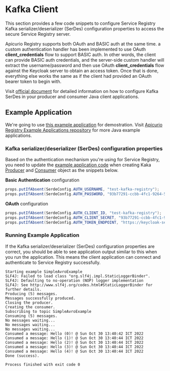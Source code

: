 # Kafka Client

This section provides a few code snippets to configure Service Registry Kafka serializer/deserializer (SerDes) configuration properties to access the secure Service Registry server.

Apicurio Registry supports both OAuth and BASIC auth at the same time. a custom authentication handler has been implemented to use OAuth **client_credentials** flow to support BASIC auth. In other words, the client can provide BASIC auth credentials, and the server-side custom handler will extract the username/password and then use OAuth **client_credentials** flow against the Keycloak server to obtain an access token. Once that is done, everything else works the same as if the client had provided an OAuth bearer token to begin with.

Visit [official document](https://www.apicur.io/registry/docs/apicurio-registry/2.3.x/getting-started/assembly-configuring-kafka-client-serdes.html) for detailed information on how to configure Kafka SerDes in your producer and consumer Java client applications.

## Example Application

We're going to use [this example application](https://github.com/Apicurio/apicurio-registry-examples/tree/main/simple-avro) for demostration. Visit [Apicurio Registry Example Applications repository](https://github.com/Apicurio/apicurio-registry-examples) for more Java example applications.

### Kafka serializer/deserializer (SerDes) configuration properties

Based on the authentication mechanism you're using for Service Registry, you need to update the [example application code](https://github.com/Apicurio/apicurio-registry-examples/blob/main/simple-avro/src/main/java/io/apicurio/registry/examples/simple/avro/SimpleAvroExample.java) when creating Kaka [Producer](https://github.com/Apicurio/apicurio-registry-examples/blob/05cdb04fa839291956eec6701bee4818692bf504/simple-avro/src/main/java/io/apicurio/registry/examples/simple/avro/SimpleAvroExample.java#L136) and [Consumer](https://github.com/Apicurio/apicurio-registry-examples/blob/05cdb04fa839291956eec6701bee4818692bf504/simple-avro/src/main/java/io/apicurio/registry/examples/simple/avro/SimpleAvroExample.java#L163) object as the snippets below.

**Basic Authentication** configuration

```java
props.putIfAbsent(SerdeConfig.AUTH_USERNAME, "test-kafka-registry");
props.putIfAbsent(SerdeConfig.AUTH_PASSWORD, "93b77291-ccbb-4fc1-9264-562e8c421ffd");
```

**OAuth** configuration

```java
props.putIfAbsent(SerdeConfig.AUTH_CLIENT_ID, "test-kafka-registry");
props.putIfAbsent(SerdeConfig.AUTH_CLIENT_SECRET, "93b77291-ccbb-4fc1-9264-562e8c421ffd");
props.putIfAbsent(SerdeConfig.AUTH_TOKEN_ENDPOINT, "https://keycloak-service-registry.apps.cluster-qmkwt.qmkwt.sandbox19.opentlc.com/auth/realms/registry/protocol/openid-connect/token");
```

### Running Example Application

If the Kafka serializer/deserializer (SerDes) configuration properties are correct, you should be able to see application output similar to this when you run the application. This means the client application can connect and authenticate to Service Registry successfully.

```text
Starting example SimpleAvroExample
SLF4J: Failed to load class "org.slf4j.impl.StaticLoggerBinder".
SLF4J: Defaulting to no-operation (NOP) logger implementation
SLF4J: See http://www.slf4j.org/codes.html#StaticLoggerBinder for further details.
Producing (5) messages.
Messages successfully produced.
Closing the producer.
Creating the consumer.
Subscribing to topic SimpleAvroExample
Consuming (5) messages.
No messages waiting...
No messages waiting...
No messages waiting...
Consumed a message: Hello (0)! @ Sun Oct 30 13:40:42 ICT 2022
Consumed a message: Hello (1)! @ Sun Oct 30 13:40:44 ICT 2022
Consumed a message: Hello (2)! @ Sun Oct 30 13:40:44 ICT 2022
Consumed a message: Hello (3)! @ Sun Oct 30 13:40:44 ICT 2022
Consumed a message: Hello (4)! @ Sun Oct 30 13:40:44 ICT 2022
Done (success).

Process finished with exit code 0
```
